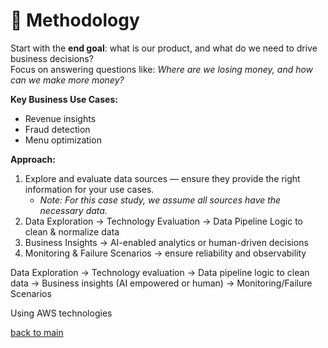 # 📝 Methodology

Start with the **end goal**: what is our product, and what do we need to drive business decisions?  
Focus on answering questions like: _Where are we losing money, and how can we make more money?_

**Key Business Use Cases:**

- Revenue insights
- Fraud detection
- Menu optimization

**Approach:**

1. Explore and evaluate data sources — ensure they provide the right information for your use cases.
   - _Note: For this case study, we assume all sources have the necessary data._
2. Data Exploration → Technology Evaluation → Data Pipeline Logic to clean & normalize data
3. Business Insights → AI-enabled analytics or human-driven decisions
4. Monitoring & Failure Scenarios → ensure reliability and observability

Data Exploration -> Technology evaluation -> Data pipeline logic to clean data -> Business insights (AI empowered or human) -> Monitoring/Failure Scenarios

Using AWS technologies

[back to main](/README.md)
